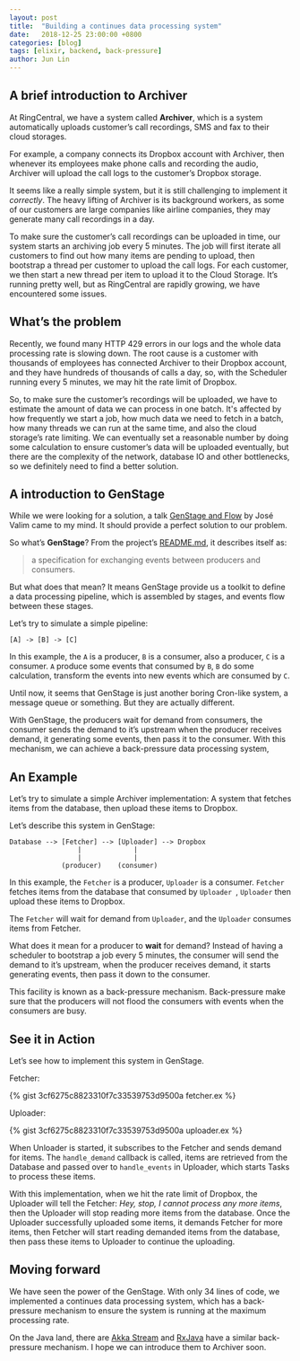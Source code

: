 ```yaml
---
layout: post
title:  "Building a continues data processing system"
date:   2018-12-25 23:00:00 +0800
categories: [blog]
tags: [elixir, backend, back-pressure]
author: Jun Lin
---
```


## A brief introduction to Archiver

At RingCentral, we have a system called **Archiver**, which is a system automatically uploads customer’s call recordings, SMS and fax to their cloud storages.

For example, a company connects its Dropbox account with Archiver, then whenever its employees make phone calls and recording the audio, Archiver will upload the call logs to the customer’s Dropbox storage.

It seems like a really simple system, but it is still challenging to implement it *correctly*. The heavy lifting of Archiver is its background workers, as some of our customers are large companies like airline companies, they may generate many call recordings in a day.

To make sure the customer’s call recordings can be uploaded in time, our system starts an archiving job every 5 minutes. The job will first iterate all customers to find out how many items are pending to upload, then bootstrap a thread per customer to upload the call logs. For each customer, we then start a new thread per item to upload it to the Cloud Storage. It’s running pretty well, but as RingCentral are rapidly growing, we have encountered some issues.

## What’s the problem

Recently, we found many HTTP 429 errors in our logs and the whole data processing rate is slowing down. The root cause is a customer with thousands of employees has connected Archiver to their Dropbox account, and they have hundreds of thousands of calls a day, so, with the Scheduler running every 5 minutes, we may hit the rate limit of Dropbox.

So, to make sure the customer’s recordings will be uploaded, we have to estimate the amount of data we can process in one batch. It's affected by how frequently we start a job, how much data we need to fetch in a batch, how many threads we can run at the same time, and also the cloud storage’s rate limiting. We can eventually set a reasonable number by doing some calculation to ensure customer’s data will be uploaded eventually, but there are the complexity of the network, database IO and other bottlenecks, so we definitely need to find a better solution.

## A introduction to GenStage

While we were looking for a solution, a talk [GenStage and Flow](https://www.youtube.com/watch?v=XPlXNUXmcgE) by José Valim came to my mind. It should provide a perfect solution to our problem.

So what’s **GenStage**? From the project’s [README.md](https://github.com/elixir-lang/gen_stage), it describes itself as:

> a specification for exchanging events between producers and consumers.

But what does that mean? It means GenStage provide us a toolkit to define a data processing pipeline, which is assembled by stages, and events flow between these stages.

Let’s try to simulate a simple pipeline:

```
[A] -> [B] -> [C]
```

In this example, the `A` is a producer, `B` is a consumer, also a producer, `C` is a consumer. `A` produce some events that consumed by `B`, `B` do some calculation, transform the events into new events which are consumed by `C`.

Until now, it seems that GenStage is just another boring Cron-like system, a message queue or something. But they are actually different.

With GenStage, the producers wait for demand from consumers, the consumer sends the demand to it’s upstream when the producer receives demand, it generating some events, then pass it to the consumer. With this mechanism, we can achieve a back-pressure data processing system,

## An Example

Let’s try to simulate a simple Archiver implementation: A system that fetches items from the database, then upload these items to Dropbox.

Let’s describe this system in GenStage:

```
Database --> [Fetcher] --> [Uploader] --> Dropbox
                 |             |
                 |             |
             (producer)    (consumer)
```

In this example, the `Fetcher` is a producer, `Uploader` is a consumer. `Fetcher` fetches items from the database that consumed by `Uploader `, `Uploader` then upload these items to Dropbox.

The `Fetcher` will wait for demand from `Uploader`, and the `Uploader` consumes items from Fetcher.

What does it mean for a producer to **wait** for demand? Instead of having a scheduler to bootstrap a job every 5 minutes, the consumer will send the demand to it’s upstream, when the producer receives demand, it starts generating events, then pass it down to the consumer.

This facility is known as a back-pressure mechanism. Back-pressure make sure that the producers will not flood the consumers with events when the consumers are busy.

## See it in Action

Let’s see how to implement this system in GenStage.

Fetcher:

{% gist 3cf6275c8823310f7c33539753d9500a fetcher.ex %}

Uploader:

{% gist 3cf6275c8823310f7c33539753d9500a uploader.ex %}

When Unloader is started, it subscribes to the Fetcher and sends demand for items. The `handle_demand` callback is called, items are retrieved from the Database and passed over to `handle_events` in Uploader, which starts Tasks to process these items.

With this implementation, when we hit the rate limit of Dropbox, the Uploader will tell the Fetcher: *Hey, stop, I cannot process any more items*, then the Uploader will stop reading more items from the database. Once the Uploader successfully uploaded some items, it demands Fetcher for more items, then Fetcher will start reading demanded items from the database, then pass these items to Uploader to continue the uploading.

## Moving forward

We have seen the power of the GenStage. With only 34 lines of code, we implemented a continues data processing system, which has a back-pressure mechanism to ensure the system is running at the maximum processing rate.

On the Java land, there are [Akka Stream](#) and [RxJava](#) have a similar back-pressure mechanism. I hope we can introduce them to Archiver soon.
